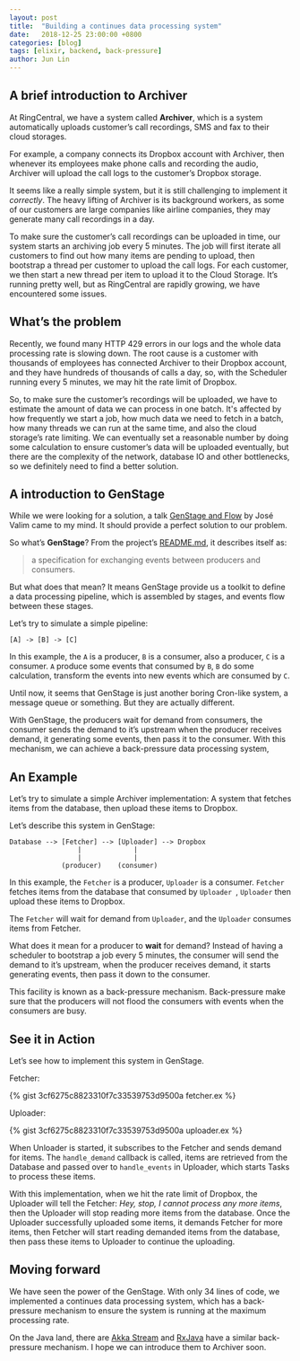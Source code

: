 ```yaml
---
layout: post
title:  "Building a continues data processing system"
date:   2018-12-25 23:00:00 +0800
categories: [blog]
tags: [elixir, backend, back-pressure]
author: Jun Lin
---
```


## A brief introduction to Archiver

At RingCentral, we have a system called **Archiver**, which is a system automatically uploads customer’s call recordings, SMS and fax to their cloud storages.

For example, a company connects its Dropbox account with Archiver, then whenever its employees make phone calls and recording the audio, Archiver will upload the call logs to the customer’s Dropbox storage.

It seems like a really simple system, but it is still challenging to implement it *correctly*. The heavy lifting of Archiver is its background workers, as some of our customers are large companies like airline companies, they may generate many call recordings in a day.

To make sure the customer’s call recordings can be uploaded in time, our system starts an archiving job every 5 minutes. The job will first iterate all customers to find out how many items are pending to upload, then bootstrap a thread per customer to upload the call logs. For each customer, we then start a new thread per item to upload it to the Cloud Storage. It’s running pretty well, but as RingCentral are rapidly growing, we have encountered some issues.

## What’s the problem

Recently, we found many HTTP 429 errors in our logs and the whole data processing rate is slowing down. The root cause is a customer with thousands of employees has connected Archiver to their Dropbox account, and they have hundreds of thousands of calls a day, so, with the Scheduler running every 5 minutes, we may hit the rate limit of Dropbox.

So, to make sure the customer’s recordings will be uploaded, we have to estimate the amount of data we can process in one batch. It's affected by how frequently we start a job, how much data we need to fetch in a batch, how many threads we can run at the same time, and also the cloud storage’s rate limiting. We can eventually set a reasonable number by doing some calculation to ensure customer’s data will be uploaded eventually, but there are the complexity of the network, database IO and other bottlenecks, so we definitely need to find a better solution.

## A introduction to GenStage

While we were looking for a solution, a talk [GenStage and Flow](https://www.youtube.com/watch?v=XPlXNUXmcgE) by José Valim came to my mind. It should provide a perfect solution to our problem.

So what’s **GenStage**? From the project’s [README.md](https://github.com/elixir-lang/gen_stage), it describes itself as:

> a specification for exchanging events between producers and consumers.

But what does that mean? It means GenStage provide us a toolkit to define a data processing pipeline, which is assembled by stages, and events flow between these stages.

Let’s try to simulate a simple pipeline:

```
[A] -> [B] -> [C]
```

In this example, the `A` is a producer, `B` is a consumer, also a producer, `C` is a consumer. `A` produce some events that consumed by `B`, `B` do some calculation, transform the events into new events which are consumed by `C`.

Until now, it seems that GenStage is just another boring Cron-like system, a message queue or something. But they are actually different.

With GenStage, the producers wait for demand from consumers, the consumer sends the demand to it’s upstream when the producer receives demand, it generating some events, then pass it to the consumer. With this mechanism, we can achieve a back-pressure data processing system,

## An Example

Let’s try to simulate a simple Archiver implementation: A system that fetches items from the database, then upload these items to Dropbox.

Let’s describe this system in GenStage:

```
Database --> [Fetcher] --> [Uploader] --> Dropbox
                 |             |
                 |             |
             (producer)    (consumer)
```

In this example, the `Fetcher` is a producer, `Uploader` is a consumer. `Fetcher` fetches items from the database that consumed by `Uploader `, `Uploader` then upload these items to Dropbox.

The `Fetcher` will wait for demand from `Uploader`, and the `Uploader` consumes items from Fetcher.

What does it mean for a producer to **wait** for demand? Instead of having a scheduler to bootstrap a job every 5 minutes, the consumer will send the demand to it’s upstream, when the producer receives demand, it starts generating events, then pass it down to the consumer.

This facility is known as a back-pressure mechanism. Back-pressure make sure that the producers will not flood the consumers with events when the consumers are busy.

## See it in Action

Let’s see how to implement this system in GenStage.

Fetcher:

{% gist 3cf6275c8823310f7c33539753d9500a fetcher.ex %}

Uploader:

{% gist 3cf6275c8823310f7c33539753d9500a uploader.ex %}

When Unloader is started, it subscribes to the Fetcher and sends demand for items. The `handle_demand` callback is called, items are retrieved from the Database and passed over to `handle_events` in Uploader, which starts Tasks to process these items.

With this implementation, when we hit the rate limit of Dropbox, the Uploader will tell the Fetcher: *Hey, stop, I cannot process any more items*, then the Uploader will stop reading more items from the database. Once the Uploader successfully uploaded some items, it demands Fetcher for more items, then Fetcher will start reading demanded items from the database, then pass these items to Uploader to continue the uploading.

## Moving forward

We have seen the power of the GenStage. With only 34 lines of code, we implemented a continues data processing system, which has a back-pressure mechanism to ensure the system is running at the maximum processing rate.

On the Java land, there are [Akka Stream](#) and [RxJava](#) have a similar back-pressure mechanism. I hope we can introduce them to Archiver soon.
